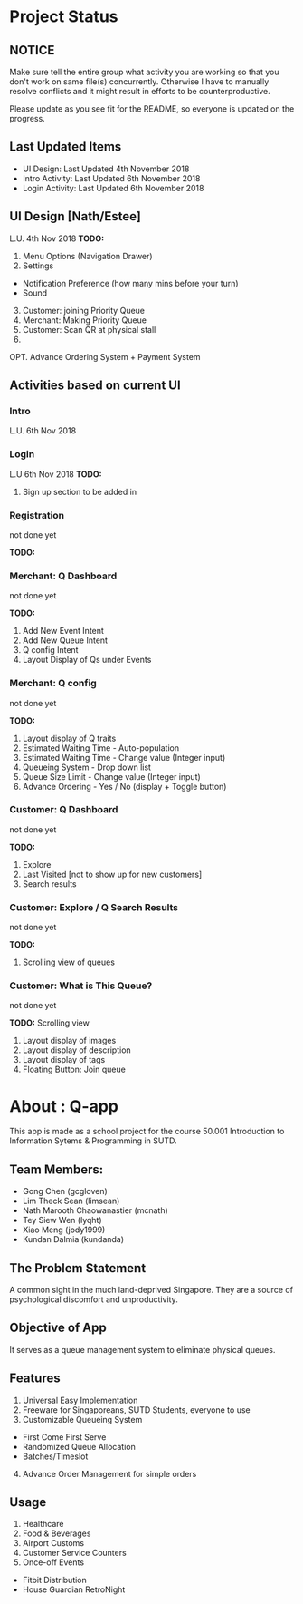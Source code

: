 # Project Status
## NOTICE
Make sure tell the entire group what activity you are working so that you don't work on same file(s) concurrently. Otherwise I have to manually resolve conflicts and it might result in efforts to be counterproductive.

Please update as you see fit for the README, so everyone is updated on the progress.

## Last Updated Items
- UI Design: Last Updated 4th November 2018
- Intro Activity: Last Updated 6th November 2018
- Login Activity: Last Updated 6th November 2018


## UI Design [Nath/Estee] 
L.U. 4th Nov 2018
<b>TODO:</b> 
1. Menu Options (Navigation Drawer)
2. Settings 
  - Notification Preference (how many mins before your turn)
  - Sound
3. Customer: joining Priority Queue 
4. Merchant: Making Priority Queue
5. Customer: Scan QR at physical stall
6. 
OPT. Advance Ordering System + Payment System 

## Activities based on current UI
### Intro
L.U. 6th Nov 2018 

### Login
L.U 6th Nov 2018
<b>TODO:</b> 
1. Sign up section to be added in

### Registration
not done yet

<b>TODO:</b> 

### Merchant: Q Dashboard
not done yet

<b>TODO:</b> 
1. Add New Event Intent
2. Add New Queue Intent
3. Q config Intent
4. Layout Display of Qs under Events

### Merchant: Q config
not done yet

<b>TODO:</b> 
1. Layout display of Q traits
2. Estimated Waiting Time - Auto-population
3. Estimated Waiting Time - Change value (Integer input)
4. Queueing System - Drop down list
5. Queue Size Limit - Change value (Integer input)
6. Advance Ordering - Yes / No (display + Toggle button)

### Customer: Q Dashboard
not done yet

<b>TODO:</b> 
1. Explore 
2. Last Visited [not to show up for new customers]
3. Search results

### Customer: Explore / Q Search Results
not done yet

<b>TODO:</b> 
1. Scrolling view of queues

### Customer: What is This Queue?
not done yet

<b>TODO:</b> 
Scrolling view
1. Layout display of images
2. Layout display of description
3. Layout display of tags
4. Floating Button: Join queue

# About : Q-app
This app is made as a school project for the course 50.001 Introduction to Information Sytems & Programming in SUTD. 

## Team Members:
- Gong Chen (gcgloven)
- Lim Theck Sean (limsean)
- Nath Marooth Chaowanastier (mcnath)
- Tey Siew Wen (lyqht)
- Xiao Meng (jody1999)
- Kundan Dalmia (kundanda)

## The Problem Statement
A common sight in the much land-deprived Singapore. They are a source of psychological discomfort and unproductivity. 


## Objective of App
It serves as a queue management system to eliminate physical queues. 

## Features
1. Universal Easy Implementation
2. Freeware for Singaporeans, SUTD Students, everyone to use
3. Customizable Queueing System
  - First Come First Serve
  - Randomized Queue Allocation
  - Batches/Timeslot

4. Advance Order Management for simple orders

## Usage 
1. Healthcare
2. Food & Beverages 
3. Airport Customs
4. Customer Service Counters
5. Once-off Events 
  - Fitbit Distribution
  - House Guardian RetroNight
